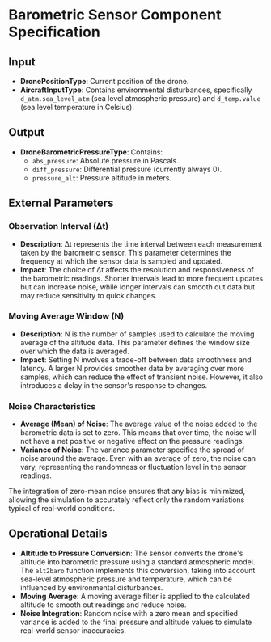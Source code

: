 # Barometric Sensor Component Specification

## Input

*   **DronePositionType**: Current position of the drone.
*   **AircraftInputType**: Contains environmental disturbances, specifically `d_atm.sea_level_atm` (sea level atmospheric pressure) and `d_temp.value` (sea level temperature in Celsius).

## Output

*   **DroneBarometricPressureType**: Contains:
    *   `abs_pressure`: Absolute pressure in Pascals.
    *   `diff_pressure`: Differential pressure (currently always 0).
    *   `pressure_alt`: Pressure altitude in meters.

## External Parameters

### Observation Interval (Δt)
- **Description**: Δt represents the time interval between each measurement taken by the barometric sensor. This parameter determines the frequency at which the sensor data is sampled and updated.
- **Impact**: The choice of Δt affects the resolution and responsiveness of the barometric readings. Shorter intervals lead to more frequent updates but can increase noise, while longer intervals can smooth out data but may reduce sensitivity to quick changes.

### Moving Average Window (N)
- **Description**: N is the number of samples used to calculate the moving average of the altitude data. This parameter defines the window size over which the data is averaged.
- **Impact**: Setting N involves a trade-off between data smoothness and latency. A larger N provides smoother data by averaging over more samples, which can reduce the effect of transient noise. However, it also introduces a delay in the sensor's response to changes.

### Noise Characteristics
- **Average (Mean) of Noise**: The average value of the noise added to the barometric data is set to zero. This means that over time, the noise will not have a net positive or negative effect on the pressure readings.
- **Variance of Noise**: The variance parameter specifies the spread of noise around the average. Even with an average of zero, the noise can vary, representing the randomness or fluctuation level in the sensor readings.

The integration of zero-mean noise ensures that any bias is minimized, allowing the simulation to accurately reflect only the random variations typical of real-world conditions.

## Operational Details

- **Altitude to Pressure Conversion**: The sensor converts the drone's altitude into barometric pressure using a standard atmospheric model. The `alt2baro` function implements this conversion, taking into account sea-level atmospheric pressure and temperature, which can be influenced by environmental disturbances.
- **Moving Average**: A moving average filter is applied to the calculated altitude to smooth out readings and reduce noise.
- **Noise Integration**: Random noise with a zero mean and specified variance is added to the final pressure and altitude values to simulate real-world sensor inaccuracies.
